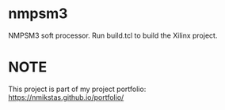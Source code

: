 # nmpsm3
NMPSM3 soft processor. Run build.tcl to build the Xilinx project.

# NOTE
This project is part of my project portfolio: https://nmikstas.github.io/portfolio/

